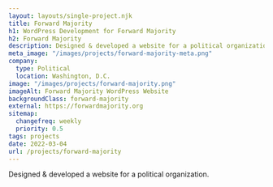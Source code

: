 ```yaml
---
layout: layouts/single-project.njk
title: Forward Majority
h1: WordPress Development for Forward Majority
h2: Forward Majority
description: Designed & developed a website for a political organization.
meta_image: "/images/projects/forward-majority-meta.png"
company:
  type: Political
  location: Washington, D.C.
image: "/images/projects/forward-majority.png"
imageAlt: Forward Majority WordPress Website
backgroundClass: forward-majority
external: https://forwardmajority.org
sitemap:
  changefreq: weekly
  priority: 0.5
tags: projects
date: 2022-03-04
url: /projects/forward-majority
---
```


Designed & developed a website for a political organization.
